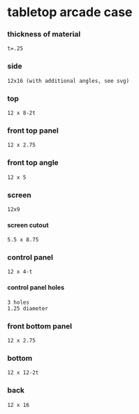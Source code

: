 # tabletop arcade case

### thickness of material
```
t=.25
```

### side
```
12x16 (with additional angles, see svg)
```

### top
```
12 x 8-2t
```

### front top panel
```
12 x 2.75
```

### front top angle
```
12 x 5
```

### screen
```
12x9
```

#### screen cutout
```
5.5 x 8.75
```

### control panel
```
12 x 4-t
```

#### control panel holes
```
3 holes
1.25 diameter
```

### front bottom panel
```
12 x 2.75
```

### bottom
```
12 x 12-2t
```

### back
```
12 x 16
```
